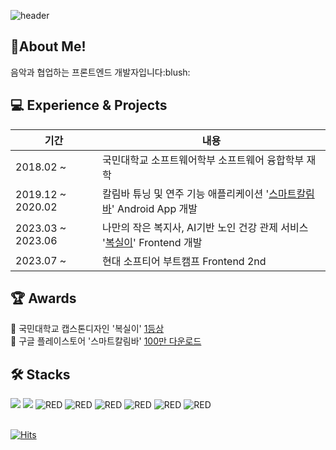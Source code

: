 ![header](https://capsule-render.vercel.app/api?type=Waving&fontColor=00b894&color=81ecec&text=Welcome&animation=fadeIn&height=150&fontSize=60&desc=I'm%20JunYoung%20&descAlignY=75&descAlign=60)
<br/>
<h2> 🌱About Me!  </h2>
음악과 협업하는 프론트엔드 개발자입니다:blush:
 
 </br>
<h2> 💻 Experience & Projects </h2>

| 기간 | 내용 |
| --- | --- |
| 2018.02 ~ | 국민대학교 소프트웨어학부 소프트웨어 융합학부 재학 |
| 2019.12 ~ 2020.02 | 칼림바 튜닝 및 연주 기능 애플리케이션 '<a href="https://github.com/jjun990908/Tuner">스마트칼림바</a>' Android App 개발 |
| 2023.03 ~ 2023.06 | 나만의 작은 복지사, AI기반 노인 건강 관제 서비스 '<a href="https://github.com/jjun990908/capstone-2023-11">복실이</a>' Frontend 개발| |
| 2023.07 ~ | 현대 소프티어 부트캠프 Frontend 2nd |

<h2> 🏆 Awards </h2>
🥇 국민대학교 캡스톤디자인 '복실이' <a href="https://final.capstone.cs.kookmin.ac.kr/">1등상</a> </br> 
🥇 구글 플레이스토어 '스마트칼림바' <a href="https://play.google.com/store/apps/details?id=com.cookandroid.tuner&hl=ko-KR">100만 다운로드</a>
<h2> 🛠️ Stacks </h2>
<div>
  <img src ="https://img.shields.io/badge/REACT-61DAFB.svg?&style=for-the-badge&logo=React&logoColor=white"/>
  <img src ="https://img.shields.io/badge/TYPESCRIPT-3178C6.svg?&style=for-the-badge&logo=TypeScript&logoColor=white"/>
  <img alt="RED" src ="https://img.shields.io/badge/JAVASCRIPT-F7DF1E.svg?&style=for-the-badge&logo=JavaScript&logoColor=white"/>
  <img alt="RED" src ="https://img.shields.io/badge/HTML5-E34F26.svg?&style=for-the-badge&logo=CSS3&logoColor=white"/>
  <img alt="RED" src ="https://img.shields.io/badge/CSS3-1572B6.svg?&style=for-the-badge&logo=HTML5&logoColor=white"/>
  <img alt="RED" src ="https://img.shields.io/badge/REACT NATIVE-3655FF.svg?&style=for-the-badge&logo=React&logoColor=white"/>
  <img alt="RED" src ="https://img.shields.io/badge/Python-blue.svg?&style=for-the-badge&logo=Python&logoColor=white"/>
  <img alt="RED" src ="https://img.shields.io/badge/JAVA-004027.svg?&style=for-the-badge&logo=Jameson&logoColor=white"/>
</div>

</br>

[![Hits](https://hits.seeyoufarm.com/api/count/incr/badge.svg?url=https%3A%2F%2Fgithub.com%2Fjjun990908&count_bg=%2379C83D&title_bg=%23555555&icon=angellist.svg&icon_color=%23E7E7E7&title=hits&edge_flat=false)](https://hits.seeyoufarm.com)
<br/></br> </br> 
<!--
[![jjun990908's GitHub stats](https://github-readme-stats.vercel.app/api?username=jjun990908)]()

<!--
[![Top Langs](https://github-readme-stats.vercel.app/api/top-langs/?username=jjun990908&layout=compact)](https://github.com/jjun990908/github-readme-stats)

<!--
**jjun990908/jjun990908** is a ✨ _special_ ✨ repository because its `README.md` (this file) appears on your GitHub profile.

Here are some ideas to get you started:

- 🔭 I’m currently working on ...
- 🌱 I’m currently learning ...
- 👯 I’m looking to collaborate on ...
- 🤔 I’m looking for help with ...
- 💬 Ask me about ...
- 📫 How to reach me: ...
- 😄 Pronouns: ...
- ⚡ Fun fact: ...
-->
